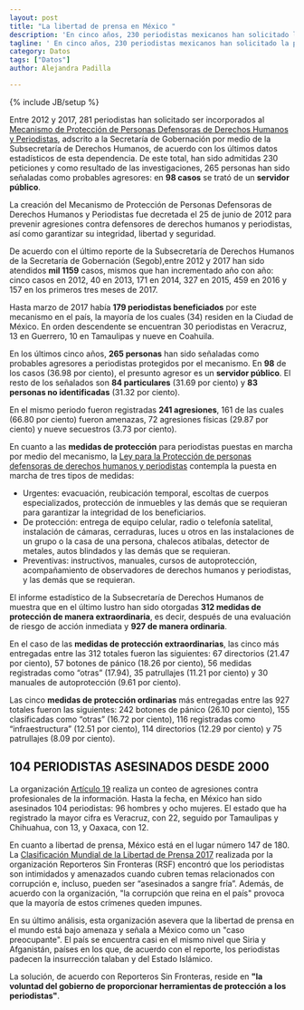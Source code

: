 ```yaml
---
layout: post
title: "La libertad de prensa en México "
description: 'En cinco años, 230 periodistas mexicanos han solicitado la protección del Gobierno federal mexicano. Desde el año 2000, 104 han sido asesinados. Datos de Segob muestran que en 36.98 por ciento de las agresiones contra periodistas, el presunto responsable es un servidor público.'
tagline: ' En cinco años, 230 periodistas mexicanos han solicitado la protección del Gobierno federal mexicano. Desde el año 2000, 104 han sido asesinados. Datos de Segob muestran que en 36.98 por ciento de las agresiones contra periodistas, el presunto responsable es un servidor público.'
category: Datos
tags: ["Datos"]
author: Alejandra Padilla

---
```

{% include JB/setup %}


Entre 2012 y 2017, 281 periodistas han solicitado ser incorporados al [Mecanismo de Protección de Personas Defensoras de Derechos Humanos y Periodistas](http://www.gob.mx/defensorasyperiodistas/articulos/que-es-el-mecanismo), adscrito a la Secretaría de Gobernación por medio de la Subsecretaría de Derechos Humanos, de acuerdo con los últimos datos estadísticos de esta dependencia. De este total, han sido admitidas 230 peticiones y como resultado de las investigaciones, 265 personas han sido señaladas como probables agresores: en **98 casos** se trató de un **servidor público**. 

La creación del Mecanismo de Protección de Personas Defensoras de Derechos Humanos y Periodistas fue decretada el 25 de junio de 2012 para prevenir agresiones contra defensores de derechos humanos y periodistas, así como garantizar su integridad, libertad y seguridad.

De acuerdo con el último reporte de la Subsecretaría de Derechos Humanos de la Secretaría de Gobernación (Segob),entre 2012 y 2017 han sido atendidos **mil 1159** casos, mismos que han incrementado año con año: cinco casos en 2012, 40 en 2013, 171 en 2014, 327 en 2015, 459 en 2016 y 157 en los primeros tres meses de 2017.

Hasta marzo de 2017 había **179 periodistas beneficiados** por este mecanismo en el país, la mayoría de los cuales (34) residen en la Ciudad de México. En orden descendente se encuentran 30 periodistas en Veracruz, 13 en Guerrero, 10 en Tamaulipas y nueve en Coahuila.

En los últimos cinco años, **265 personas** han sido señaladas como probables agresores a periodistas protegidos por el mecanismo. En **98** de los casos (36.98 por ciento), el presunto agresor es un **servidor público**. El resto de los señalados son **84 particulares** (31.69 por ciento) y **83 personas no identificadas** (31.32 por ciento).

En el mismo periodo fueron registradas **241 agresiones**, 161 de las cuales (66.80 por ciento) fueron amenazas, 72 agresiones físicas (29.87 por ciento) y nueve secuestros (3.73 por ciento).

En cuanto a las **medidas de protección** para periodistas puestas en marcha por medio del mecanismo, la [Ley para la Protección de personas defensoras de derechos humanos y periodistas](https://www.gob.mx/cms/uploads/attachment/file/171142/LPPDDHP.pdf) contempla la puesta en marcha de tres tipos de medidas:

* Urgentes: evacuación, reubicación temporal, escoltas de cuerpos especializados, protección de inmuebles y las demás que se requieran para garantizar la integridad de los beneficiarios.
* De protección: entrega de equipo celular, radio o telefonía satelital, instalación de cámaras, cerraduras, luces u otros en las instalaciones de un grupo o la casa de una persona, chalecos atibalas, detector de metales, autos blindados y las demás que se requieran.
* Preventivas: instructivos, manuales, cursos de autoprotección, acompañamiento de observadores de derechos humanos y periodistas, y las demás que se requieran.

El informe estadístico de la Subsecretaría de Derechos Humanos de  muestra que en el último lustro han sido otorgadas **312 medidas de protección de manera extraordinaria**, es decir, después de una evaluación de riesgo de acción inmediata y **927 de manera ordinaria**.

En el caso de las **medidas de protección extraordinarias**, las cinco más entregadas entre las 312 totales fueron las siguientes: 67 directorios (21.47 por ciento), 57 botones de pánico (18.26 por ciento), 56 medidas registradas como “otras” (17.94), 35 patrullajes (11.21 por ciento) y 30 manuales de autoprotección (9.61 por ciento).

Las cinco **medidas de protección ordinarias** más entregadas entre las 927 totales fueron las siguientes: 242 botones de pánico (26.10 por ciento), 155 clasificadas como “otras” (16.72 por ciento), 116 registradas como “infraestructura” (12.51 por ciento), 114 directorios (12.29 por ciento) y 75 patrullajes (8.09 por ciento).

## 104 PERIODISTAS ASESINADOS DESDE 2000

La organización [Artículo 19](https://articulo19.org/wp-content/uploads/2017/03/Periodistas-Asesinados-2.jpg) realiza un conteo de agresiones contra profesionales de la información. Hasta la fecha, en México han sido asesinados 104 periodistas: 96 hombres y ocho mujeres. El estado que ha registrado la mayor cifra es Veracruz, con 22, seguido por Tamaulipas y Chihuahua, con 13, y Oaxaca, con 12.

En cuanto a libertad de prensa, México está en el lugar número 147 de 180. La [Clasificación Mundial de la Libertad de Prensa 2017](https://rsf.org/es/mexico) realizada por la organización Reporteros Sin Fronteras (RSF) encontró que los periodistas son intimidados y amenazados cuando cubren temas relacionados con corrupción e, incluso, pueden ser “asesinados a sangre fría”. Además, de acuerdo con la organización, "la corrupción que reina en el país" provoca que la mayoría de estos crímenes queden impunes.

En su último análisis, esta organización asevera que la libertad de prensa en el mundo está bajo amenaza y señala a México como un "caso preocupante". El país se encuentra casi en el mismo nivel que  Siria y Afganistán, países en los que, de acuerdo con el reporte, los periodistas padecen la insurrección talaban y del Estado Islámico.

La solución, de acuerdo con Reporteros Sin Fronteras, reside en **"la voluntad del gobierno de proporcionar herramientas de protección a los periodistas"**.